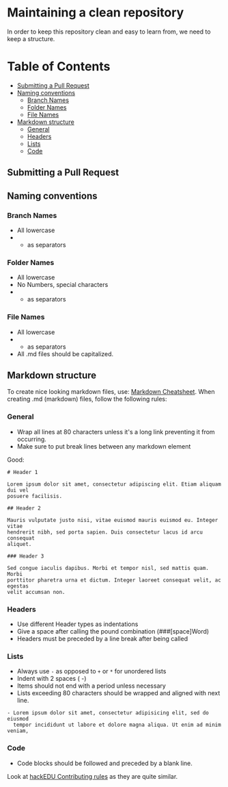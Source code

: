 # Maintaining a clean repository

In order to keep this repository clean and easy to learn from, we need to keep
a structure.

# Table of Contents

- [Submitting a Pull Request](#submitting-a-pull-request)
- [Naming conventions](#naming-conventions)
  - [Branch Names](#branch-names)
  - [Folder Names](#folder-names)
  - [File Names](#file-names)
- [Markdown structure](#markdown-structure)
  - [General](#general)
  - [Headers](#headers)
  - [Lists](#lists)
  - [Code](#code)

## Submitting a Pull Request

## Naming conventions

### Branch Names

- All lowercase
- - as separators

### Folder Names

- All lowercase
- No Numbers, special characters
- - as separators

### File Names

- All lowercase
- - as separators
- All .md files should be capitalized.

## Markdown structure

To create nice looking markdown files, use:
[Markdown Cheatsheet](https://github.com/adam-p/markdown-here/wiki/Markdown-Cheatsheet).
When creating .md (markdown) files, follow the following rules:

### General

- Wrap all lines at 80 characters unless it's a long link preventing it from
  occurring.
- Make sure to put break lines between any markdown element

Good:

```
# Header 1

Lorem ipsum dolor sit amet, consectetur adipiscing elit. Etiam aliquam dui vel
posuere facilisis.

## Header 2

Mauris vulputate justo nisi, vitae euismod mauris euismod eu. Integer vitae
hendrerit nibh, sed porta sapien. Duis consectetur lacus id arcu consequat
aliquet.

### Header 3

Sed congue iaculis dapibus. Morbi et tempor nisl, sed mattis quam. Morbi
porttitor pharetra urna et dictum. Integer laoreet consequat velit, ac egestas
velit accumsan non.
```

### Headers

- Use different Header types as indentations
- Give a space after calling the pound combination (###[space]Word)
- Headers must be preceded by a line break after being called

### Lists

- Always use `-` as opposed to `+` or `*` for unordered lists
- Indent with 2 spaces (  -)
- Items should not end with a period unless necessary
- Lists exceeding 80 characters should be wrapped and aligned with next line.

```
- Lorem ipsum dolor sit amet, consectetur adipisicing elit, sed do eiusmod
  tempor incididunt ut labore et dolore magna aliqua. Ut enim ad minim veniam,
```

### Code

- Code blocks should be followed and preceded by a blank line.

Look at
[hackEDU Contributing rules](https://github.com/hackedu/meta/blob/2360c50372eb331cc46c67e6faf5bcdb7d4655d0/markdown_style_guide.md)
as they are quite similar.
